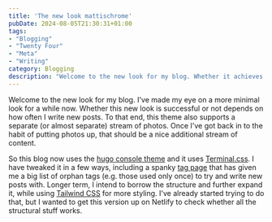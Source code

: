 ```yaml
---
title: 'The new look mattischrome'
pubDate: 2024-08-05T21:30:31+01:00
tags: 
- "Blogging"
- "Twenty Four"
- "Meta"
- "Writing"
category: Blogging
description: "Welcome to the new look for my blog. Whether it achieves its aims or not mostly depends on how often I write new posts."
---
```


Welcome to the new look for my blog. I've made my eye on a more minimal look for a while now. Whether this new look is successful or not depends on how often I write new posts. To that end, this theme also supports a separate (or almost separate) stream of photos. Once I've got back in to the habit of putting photos up, that should be a nice additional stream of content.

So this blog now uses the [hugo console theme](https://github.com/mrmierzejewski/hugo-theme-console/) and it uses [Terminal.css](https://terminalcss.xyz). I have tweaked it in a few ways, including a spanky [tag page](/tags/) that has given me a big list of orphan tags (e.g. those used only once) to try and write new posts with. Longer term, I intend to borrow the structure and further expand it, while using [Tailwind CSS](https://tailwindcss.com) for more styling. I've already started trying to do that, but I wanted to get this version up on Netlify to check whether all the structural stuff works. 